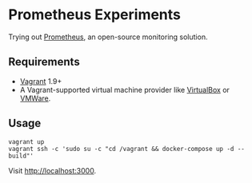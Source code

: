 # Prometheus Experiments

Trying out [Prometheus](https://prometheus.io), an open-source monitoring solution.

## Requirements

* [Vagrant](https://www.vagrantup.com) 1.9+
* A Vagrant-supported virtual machine provider like [VirtualBox](http://virtualbox.org) or [VMWare](http://www.vmware.com).

## Usage

```
vagrant up
vagrant ssh -c 'sudo su -c "cd /vagrant && docker-compose up -d --build"'
```

Visit [http://localhost:3000](http://localhost:3000).
